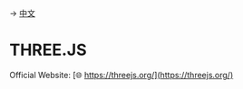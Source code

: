 -> [中文](/SKILLSETS/FRONTEND/THREEJS/threejs-cn.md)

# THREE.JS

Official Website: [🌐 https://threejs.org/](https://threejs.org/)